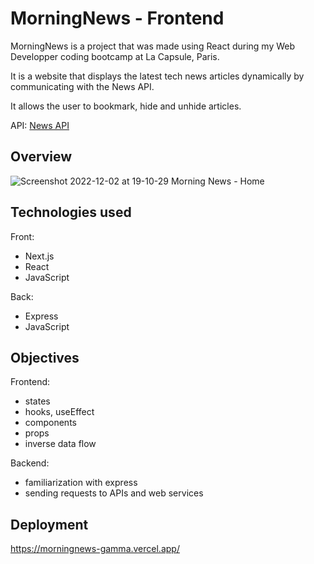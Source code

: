 # MorningNews - Frontend

MorningNews is a project that was made using React during my Web Developper coding bootcamp at La Capsule, Paris.

It is a website that displays the latest tech news articles dynamically by communicating with the News API.

It allows the user to bookmark, hide and unhide articles.

API: [News API](https://newsapi.org/)


## Overview
![Screenshot 2022-12-02 at 19-10-29 Morning News - Home](https://user-images.githubusercontent.com/111971458/205358380-28cc9a31-c708-4d68-8212-19799244718c.png)


## Technologies used

Front:
+ Next.js
+ React
+ JavaScript

Back:
+ Express
+ JavaScript


## Objectives

Frontend:
+ states
+ hooks, useEffect
+ components
+ props
+ inverse data flow

Backend:
+ familiarization with express
+ sending requests to APIs and web services


## Deployment
https://morningnews-gamma.vercel.app/

